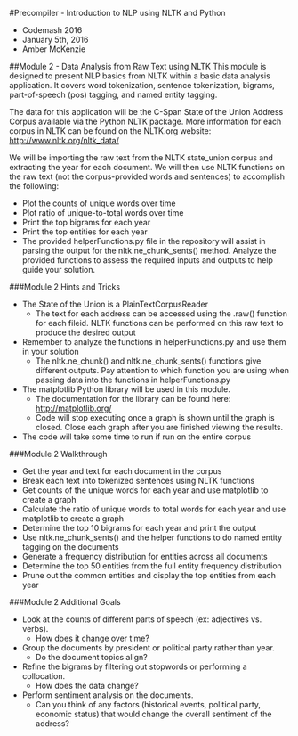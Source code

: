 #Precompiler - Introduction to NLP using NLTK and Python
- Codemash 2016
- January 5th, 2016
- Amber McKenzie

##Module 2 - Data Analysis from Raw Text using NLTK
This module is designed to present NLP basics from NLTK within a basic data analysis application. It covers word tokenization, sentence tokenization, bigrams, part-of-speech (pos) tagging, and named entity tagging.

The data for this application will be the C-Span State of the Union Address Corpus available via the Python NLTK package.  More information for each corpus in NLTK can be found on the NLTK.org website:
http://www.nltk.org/nltk_data/

We will be importing the raw text from the NLTK state_union corpus and extracting the year for each document.  We will then use NLTK functions on the raw text (not the corpus-provided words and sentences) to accomplish the following:
- Plot the counts of unique words over time
- Plot ratio of unique-to-total words over time
- Print the top bigrams for each year
- Print the top entities for each year
- The provided helperFunctions.py file in the repository will assist in parsing the output for the nltk.ne_chunk_sents() method.  Analyze the provided functions to assess the required inputs and outputs to help guide your solution.

###Module 2 Hints and Tricks
- The State of the Union is a PlainTextCorpusReader
  - The text for each address can be accessed using the .raw() function for each fileid.  NLTK functions can be performed on this raw text to produce the desired output
- Remember to analyze the functions in helperFunctions.py and use them in your solution
  - The nltk.ne_chunk() and nltk.ne_chunk_sents() functions give different outputs. Pay attention to which function you are using when passing data into the functions in helperFunctions.py
- The matplotlib Python library will be used in this module.  
  - The documentation for the library can be found here: http://matplotlib.org/
  - Code will stop executing once a graph is shown until the graph is closed. Close each graph after you are finished viewing the results.
- The code will take some time to run if run on the entire corpus  

###Module 2 Walkthrough
- Get the year and text for each document in the corpus
- Break each text into tokenized sentences using NLTK functions
- Get counts of the unique words for each year and use matplotlib to create a graph
- Calculate the ratio of unique words to total words for each year and use matplotlib to create a graph
- Determine the top 10 bigrams for each year and print the output
- Use nltk.ne_chunk_sents() and the helper functions to do named entity tagging on the documents
- Generate a frequency distribution for entities across all documents
- Determine the top 50 entities from the full entity frequency distribution
- Prune out the common entities and display the top entities from each year

###Module 2 Additional Goals
- Look at the counts of different parts of speech (ex: adjectives vs. verbs). 
  - How does it change over time?
- Group the documents by president or political party rather than year. 
  - Do the document topics align?
- Refine the bigrams by filtering out stopwords or performing a collocation. 
  - How does the data change?
- Perform sentiment analysis on the documents.  
  - Can you think of any factors (historical events, political party, economic status) that would change the overall sentiment of the address?
